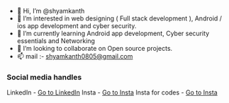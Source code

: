 - 👋 Hi, I’m @shyamkanth
- 👀 I’m interested in web designing ( Full stack development ), Android / ios app development and cyber security.
- 🌱 I’m currently learning Android app development, Cyber security essentials and Networking
- 💞️ I’m looking to collaborate on Open source projects.
- 📫 mail :- shyamkanth0805@gmail.com

### Social media handles
LinkedIn - [Go to LinkedIn](https://www.linkedin.com/in/shyam-sunder-kanth-0a8934182/)
Insta - [Go to Insta](https://www.instagram.com/itz_sammmii/)
Insta for codes - [Go to Insta](https://www.instagram.com/still_23.6_8/)


<!---
shyamkanth/shyamkanth is a ✨ special ✨ repository because its `README.md` (this file) appears on your GitHub profile.
You can click the Preview link to take a look at your changes.
--->

